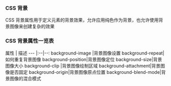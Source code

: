 ### CSS 背景

CSS 背景属性用于定义元素的背景效果，允许应用纯色作为背景，也允许使用背景图像来创建复杂的效果

### CSS 背景属性一览表

属性 | 描述 
--- |:--|--:
background-image |背景图像设置
background-repeat|如何重复背景图像
background-position|背景图像定位
background-size|背景图像大小
background-clip |背景图像绘制区域
background-attachment|背景图像是否固定
background-origin|背景图像原点位置
background-blend-mode|背景图像的混合模式
